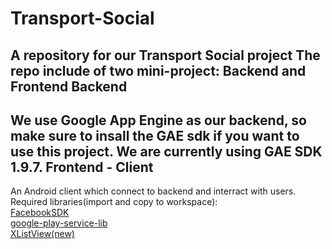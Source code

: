 Transport-Social
================
A repository for our Transport Social project
The repo include of two mini-project: Backend and Frontend
Backend
-------
We use Google App Engine as our backend, so make sure to insall the GAE sdk if you want to use this project. We are currently using GAE SDK 1.9.7.
Frontend - Client
-----------------
An Android client which connect to backend and interract with users.<br>
Required libraries(import and copy to workspace):<br>
[FacebookSDK](https://docs.google.com/uc?export=download&id=0B-jQt15MTamnMmhKVGVUX3BZTFk)<br>
[google-play-service-lib](https://docs.google.com/uc?export=download&id=0B-jQt15MTamnUFFXN3VUVHNYN00)<br>
[XListView(new)](https://docs.google.com/uc?export=download&id=0B-jQt15MTamnYmVNZ2pydVdfWU0)<br>
